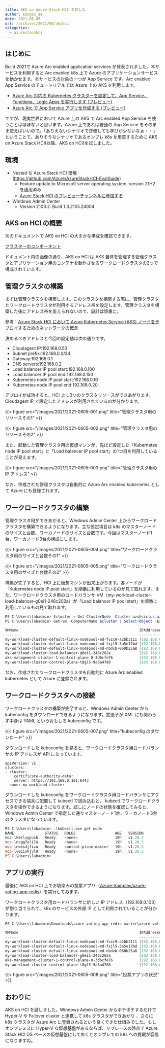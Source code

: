 ```yaml
---
title: AKS on Azure Stack HCI を試した
author: kongou_ae
date: 2021-06-05
url: /archives/2021/06/akshci
categories:
  - azurestackhci
---
```


## はじめに

Build 2021で Azure Arc enabled application services が発表されました。本サービスを利用すると Arc enabled k8s 上で Azure のアプリケーションサービスを動かせます。本サービスの対象の一つが App Service です。Arc enabled App Service のチュートリアルでは Azure 上の AKS を利用します。

- [Azure Arc 対応の Kubernetes クラスターを設定して、App Service、Functions、Logic Apps を実行します (プレビュー)](https://docs.microsoft.com/ja-jp/azure/app-service/manage-create-arc-environment)
- [Azure Arc で App Service アプリを作成する (プレビュー)](https://docs.microsoft.com/ja-jp/azure/app-service/quickstart-arc)

ですが、現実世界において Azure 上の AKS で Arc enabled App Service を使うことはほぼないと思います。Azure 上であれば普通の App Service をそのまま使えばいいので。「ありえないシナリオで評価しても学びが少ないなぁ・・」ということで、ありそうなシナリオであるオンプレ k8s を用意するために AKS on Azure Stack HCI(以降、AKS on HCI)を試しました。

## 環境

- Nested な Azure Stack HCI 環境(https://github.com/Azure/AzureStackHCI-EvalGuide)
  - Feature update to Microsoft server operating system, version 21H2 を適用済み
  - [Azure Stack HCI のプレビューチャンネルに参加する](https://blog.aimless.jp/archives/2021/05/update-azurestackhci-to-21h2)
- Windows Admin Center 
  - Version 2103.2. Build 1.3.2105.24004

## AKS on HCI の概要

次のドキュメントで AKS on HCI の大まかな構成を確認できます。

[クラスターのコンポーネント](https://docs.microsoft.com/ja-jp/azure-stack/aks-hci/kubernetes-concepts#cluster-components)

ドキュメント内の画像の通り、AKS on HCI は AKS 自体を管理する管理クラスタとアプリケーション用のコンテナを動作させるワークロードクラスタの2つで構成されています。

## 管理クラスタの構築

まずは管理クラスタを構築します。このクラスタを構築する際に、管理クラスタとワークロードクラスタが利用するアドレス帯を設定します。管理クラスタを構築した後にアドレス帯を変えられないので、設計は慎重に。

参考：[Azure Stack HCI において Azure Kubernetes Service (AKS) ノードをデプロイするためのネットワークの概念](https://docs.microsoft.com/ja-jp/azure-stack/aks-hci/concepts-node-networking)

決めるべきアドレスと今回の設定値は次の通りです。

- Cloudagent IP:192.168.0.50
- Subnet prefix:192.168.0.0/24
- Gateway:192.168.0.1
- DNS servers:192.168.0.2
- Load balancer IP pool start:192.168.0.100
- Load balancer IP pool end:192.168.0.150
- Kubernetes node IP pool start:192.168.0.10
- Kubernetes node IP pool end:192.168.0.20

デプロイが成功すると、HCI 上に3つのクラスタリソースができあがります。Cloudagent IP で設定したアドレスが利用されているのが分かります。

{{< figure src="/images/2021/2021-0605-001.png" title="管理クラスタ用のリソースその1" >}}

{{< figure src="/images/2021/2021-0605-002.png" title="管理クラスタ用のリソースその2" >}}

また、起動した管理クラスタ用の仮想マシンが、先ほど設定した「Kubernetes node IP pool start」と「Load balancer IP pool start」の1つ目を利用していることが見えます。

{{< figure src="/images/2021/2021-0605-003.png" title="管理クラスタ用の IP アドレス" >}}

なお、作成された管理クラスタは自動的に Azure Arc enabled kubernetes として Azure にも登録されます。

## ワークロードクラスタの構築

管理クラスタ用ができあがると、Windows Admin Center 上からワークロードクラスタを構築できるようになります。主な設定項目は k8s のマスターノードのサイズと台数、ワーカノードのサイズと台数です。今回はマスターノード1台、ワーカノード3台の構成にします。

{{< figure src="/images/2021/2021-0605-004.png" title="ワークロードクラスタ用のサイズと台数その1" >}}

{{< figure src="/images/2021/2021-0605-005.png" title="ワークロードクラスタ用のサイズと台数その2" >}}

構築が完了すると、HCI 上に仮想マシンが出来上がります。各ノードが「Kubernetes node IP pool start」を順番に利用しているのが見て取れます。また、ワークロードクラスタ用のロードバランサ VM（my-workload-cluster-load-balancer-g0ei1-246c202a）が「Load balancer IP pool start」を順番に利用しているもの見て取れます。

```powershell
PS C:\Users\labadmin> $cluster = Get-ClusterNode -Cluster azshciclus.azshci.local
PS C:\Users\labadmin> Get-vm -ComputerName $cluster | Select-Object -ExpandProperty NetworkAdapters | Select-Object VMName,IPAddresses | ft -auto

VMName                                                       IPAddresses
------                                                       -----------
my-workload-cluster-default-linux-nodepool-md-fvzc9-a2bb3111 {192.168.0.13, fe80::ec:ff:fe05:3}
my-workload-cluster-default-linux-nodepool-md-fxjl5-3a5e17bd {192.168.0.14, fe80::ec:ff:fe05:4}
my-workload-cluster-default-linux-nodepool-md-nbdvb-060b25a8 {192.168.0.15, fe80::ec:ff:fe05:5}
my-workload-cluster-load-balancer-g0ei1-246c202a             {192.168.0.11, 192.168.0.101, fe80::ec:ff:fe05:1}
aks-management-cluster-1-control-plane-0-3d6cfe76            {192.168.0.10, 192.168.0.100, fe80::ec:ff:fe05:0}
my-workload-cluster-control-plane-t8gl5-9a3a4780             {192.168.0.12, fe80::ec:ff:fe05:2}
```

なお、作成されたワークロードクラスタも自動的に Azure Arc enabled kubernetes として Azure に登録されます。

## ワークロードクラスタへの接続

ワークロードクラスタの構築が完了すると、Windows Admin Center から kubeconfig をダウンロードできるようになります。拡張子が XML にも関わらず中身は YAML というおもしろ kubeconfig です。

{{< figure src="/images/2021/2021-0605-007.png" title="kubeconfig のダウンロード" >}}

ダウンロードした kubeconfig を見ると、ワークロードクラスタ用ロードバランサの IP アドレスが API になっています。

```
apiVersion: v1
clusters:
- cluster:
    certificate-authority-data: 
    server: https://192.168.0.101:6443
  name: my-workload-cluster
```

ダウンロードした kubeconfig をワークロードクラスタ用ロードバランサにアクセスできる端末に配置して kubectl で読み込むと、 kubectl でワークロードクラスタを操作できるようになります。試しにノードの状態を確認してみると、Windows Admin Center で指定した通りマスターノード1台、ワーカノード3台のクラスタになっています。

```powershell
PS C:\Users\labadmin> .\kubectl.exe get node
NAME              STATUS   ROLES                  AGE   VERSION
moc-lk0rlxypusb   Ready    <none>                 19h   v1.20.5
moc-lnsgg7oli7a   Ready    <none>                 19h   v1.20.5
moc-lnwss4jfizu   Ready    control-plane,master   19h   v1.20.5
moc-lv01ixhjvl9   Ready    <none>                 19h   v1.20.5
PS C:\Users\labadmin>
```

## アプリの実行

最後に AKS on HCI 上でお馴染みの投票アプリ（[Azure-Samples/azure-voting-app-redis](https://github.com/Azure-Samples/azure-voting-app-redis)）を実行してみます。

ワークロードクラスタ用ロードバランサに新しい IP アドレス（192.168.0.103）が割り当てられて、k8s のサービスの外部 IP として利用されていることが分かります。

```powershell
PS C:\Users\labadmin\Downloads\azure-voting-app-redis-master\azure-voting-app-redis-master> Get-vm -ComputerName $cluster | Select-Object -ExpandProperty NetworkAdapters | Select-Object VMName,IPAddresses | ft -auto

VMName                                                       IPAddresses
------                                                       -----------
my-workload-cluster-default-linux-nodepool-md-fvzc9-a2bb3111 {192.168.0.13, fe80::ec:ff:fe05:3}
my-workload-cluster-default-linux-nodepool-md-fxjl5-3a5e17bd {192.168.0.14, fe80::ec:ff:fe05:4}
my-workload-cluster-default-linux-nodepool-md-nbdvb-060b25a8 {192.168.0.15, fe80::ec:ff:fe05:5}
my-workload-cluster-load-balancer-g0ei1-246c202a             {192.168.0.11, 192.168.0.101, 192.168.0.102, 192.168.0.103...}
aks-management-cluster-1-control-plane-0-3d6cfe76            {192.168.0.10, 192.168.0.100, fe80::ec:ff:fe05:0}
my-workload-cluster-control-plane-t8gl5-9a3a4780             {192.168.0.12, fe80::ec:ff:fe05:2}
```

{{< figure src="/images/2021/2021-0605-008.png" title="投票アプリの状況" >}}


## おわりに

AKS on HCI を試しました。Windows Admin Center からポチポチするだけで Hyper-V や Failover cluster と連携して k8s クラスタができあがり 、さらに k8s クラスタが Azure Arc に登録されるという良くできた仕組みでした。もしオンプレミスに Hyper-V な仮想基盤があるならば、リプレースの時点で Azure Stack HCI OS ベースの仮想基盤にしておくとオンプレでの k8s への挑戦が容易になりますね。
